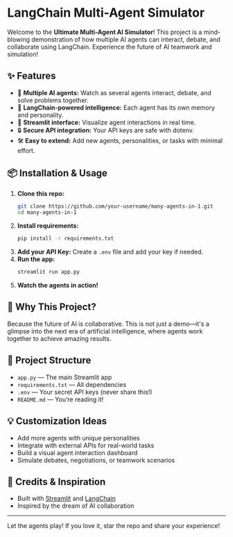 # LangChain Multi-Agent Simulator

Welcome to the **Ultimate Multi-Agent AI Simulator**! This project is a mind-blowing demonstration of how multiple AI agents can interact, debate, and collaborate using LangChain. Experience the future of AI teamwork and simulation!

## ✨ Features
- 🤖 **Multiple AI agents:** Watch as several agents interact, debate, and solve problems together.
- 🧠 **LangChain-powered intelligence:** Each agent has its own memory and personality.
- 🚀 **Streamlit interface:** Visualize agent interactions in real time.
- 🔒 **Secure API integration:** Your API keys are safe with dotenv.
- 🛠️ **Easy to extend:** Add new agents, personalities, or tasks with minimal effort.

## 📦 Installation & Usage
1. **Clone this repo:**
   ```bash
   git clone https://github.com/your-username/many-agents-in-1.git
   cd many-agents-in-1
   ```
2. **Install requirements:**
   ```bash
   pip install -r requirements.txt
   ```
3. **Add your API Key:**
   Create a `.env` file and add your key if needed.
4. **Run the app:**
   ```bash
   streamlit run app.py
   ```
5. **Watch the agents in action!**

## 🤩 Why This Project?
Because the future of AI is collaborative. This is not just a demo—it's a glimpse into the next era of artificial intelligence, where agents work together to achieve amazing results.

## 🧩 Project Structure
- `app.py` — The main Streamlit app
- `requirements.txt` — All dependencies
- `.env` — Your secret API keys (never share this!)
- `README.md` — You’re reading it!

## 💡 Customization Ideas
- Add more agents with unique personalities
- Integrate with external APIs for real-world tasks
- Build a visual agent interaction dashboard
- Simulate debates, negotiations, or teamwork scenarios

## 🌟 Credits & Inspiration
- Built with [Streamlit](https://streamlit.io/) and [LangChain](https://python.langchain.com/)
- Inspired by the dream of AI collaboration

---

Let the agents play! If you love it, star the repo and share your experience!
